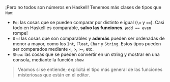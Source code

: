 ¡Pero no todos son números en Haskell! Tenemos más clases de tipos que `Num`:

* `Eq`: las cosas que se pueden comparar por distinto e igual (`\=`  y `==`). Casi todo en Haskell es comparable, **salvo las funciones**. ¡`odd == even` rompe!
* `Ord` las cosas que son comparables y **además** pueden ser ordenadas de menor a mayor, como los `Int`, `Float`, `Char` y `String`. Estos tipos pueden ser comparados mediante `<`, `>`, `>=`, etc.
* `Show`: las cosas que se pueden convertir en un string y mostrar en una consola, mediante la función `show`

> Veamos si se entiende; explicitá el tipo más general de las funciones misteriosas que están en el editor.

 
